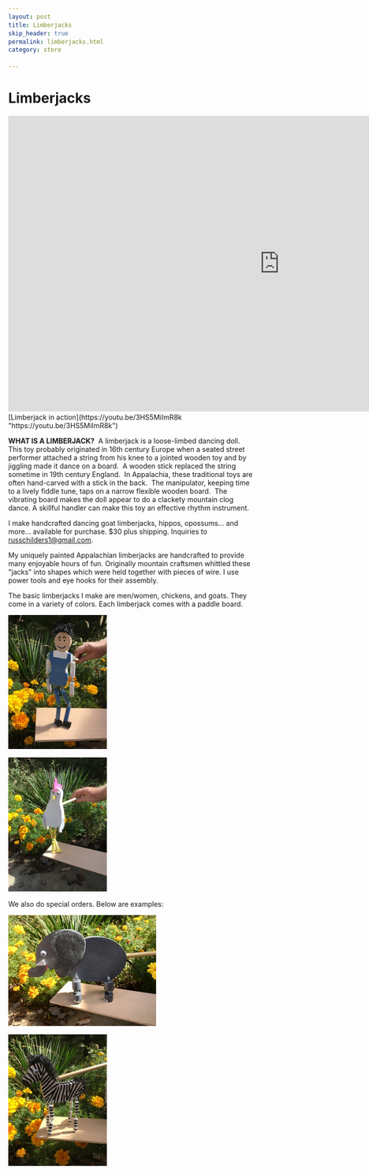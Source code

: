 ```yaml
---
layout: post
title: Limberjacks
skip_header: true
permalink: limberjacks.html
category: store

---
```

# Limberjacks

<iframe width="1100" height="600" src="https://www.youtube.com/embed/3HS5MiImR8k?rel=0" frameborder="0" allow="accelerometer; autoplay; encrypted-media; gyroscope; picture-in-picture" allowfullscreen></iframe> [Limberjack in action](https://youtu.be/3HS5MiImR8k "https://youtu.be/3HS5MiImR8k")

**WHAT IS A LIMBERJACK?**  A limberjack is a loose-limbed dancing doll.  This toy probably originated in 16th century Europe when a seated street performer attached a string from his knee to a jointed wooden toy and by jiggling made it dance on a board.  A wooden stick replaced the string sometime in 19th century England.  In Appalachia, these traditional toys are often hand-carved with a stick in the back.  The manipulator, keeping time to a lively fiddle tune, taps on a narrow flexible wooden board.  The vibrating board makes the doll appear to do a clackety mountain clog dance. A skillful handler can make this toy an effective rhythm instrument.

I make handcrafted dancing goat limberjacks, hippos, opossums... and more... available for purchase. $30 plus shipping. Inquiries to [russchilders1@gmail.com](mailto:russchilders1@gmail.com).

My uniquely painted Appalachian limberjacks are handcrafted to provide many enjoyable hours of fun.  Originally mountain craftsmen whittled these "jacks" into shapes which were held together with pieces of wire. I use power tools and eye hooks for their assembly.

The basic limberjacks I make are men/women, chickens, and goats.  They come in a variety of colors. Each limberjack comes with a paddle board.

![Man](uploads/man-limberjack-small.jpg "Man")

![Chicken](uploads/chicken-limberjack-small.jpg)

We also do special orders.  Below are examples:

![Elephant](uploads/elephant-limberjack-small.jpg)

![Zebra](uploads/zebra-limberjack-small.jpg)